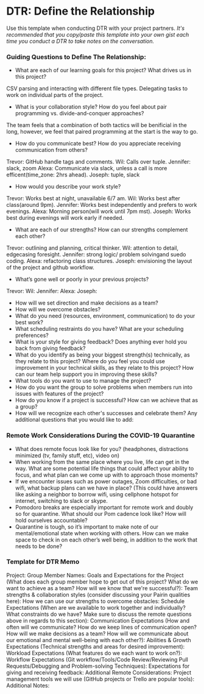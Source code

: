 # DTR: Define the Relationship
Use this template when conducting DTR with your project partners. *It's recommended that you copy/paste this template into your own gist each time you conduct a DTR to take notes on the conversation.*

### Guiding Questions to Define The Relationship:
* What are each of our learning goals for this project? What drives us in this project?

CSV parsing and interacting with different file types. Delegating tasks to work on individual parts of the project.

* What is your collaboration style? How do you feel about pair programming vs. divide-and-conquer approaches?

The team feels that a combination of both tactics will be benificial in the long, however, we feel that paired programming at the start is the way to go.

* How do you communicate best? How do you appreciate receiving communication from others?

Trevor: GitHub handle tags and comments.  Wil: Calls over tuple. Jennifer: slack, zoom Alexa: Communicate via slack, unless a call is more efficent(time_zone: 2hrs ahead). Joseph: tuple, slack

* How would you describe your work style?

Trevor: Works best at night, unavailable 6/7 am. Wil: Works best after class(around 9pm). Jennifer: Works best independently and prefers to work evenings. Alexa: Morning person(will work until 7pm mst). Joseph: Works best during evenings will work early if needed.

* What are each of our strengths? How can our strengths complement each other?

Trevor: outlining and planning, critical thinker. Wil: attention to detail, edgecasing foresight. Jennifer: strong logic/ problem solvingand suedo coding. Alexa: refactoring class structures. Joseph: envisioning the layout of the project and github workflow.

* What’s gone well or poorly in your previous projects?

Trevor: Wil: Jennifer: Alexa: Joseph: 

* How will we set direction and make decisions as a team?
* How will we overcome obstacles?
* What do you need (resources, environment, communication) to do your best work?
* What scheduling restraints do you have? What are your scheduling preferences?
* What is your style for giving feedback? Does anything ever hold you back from giving feedback?
* What do you identify as being your biggest strength(s) technically, as they relate to this project? Where do you feel you could use improvement in your technical skills, as they relate to this project? How can our team help support you in improving these skills?
* What tools do you want to use to manage the project?
* How do you want the group to solve problems when members run into issues with features of the project?
* How do you know if a project is successful? How can we achieve that as a group?
* How will we recognize each other's successes and celebrate them?
Any additional questions that you would like to add:
### Remote Work Considerations During the COVID-19 Quarantine
* What does remote focus look like for you? (headphones, distractions minimized (tv, family stuff, etc), video on)
* When working from the same place where you live, life can get in the way. What are some potential life things that could affect your ability to focus, and what plan can we come up with to approach those moments?
* If we encounter issues such as power outages, Zoom difficulties, or bad wifi, what backup plans can we have in place? (This could have answers like  asking a neighbor to borrow wifi, using cellphone hotspot for internet, switching to slack or skype.
* Pomodoro breaks are especially important for remote work and doubly so for quarantine. What should our Pom cadence look like? How will hold ourselves accountable?
* Quarantine is tough, so it’s important to make note of our mental/emotional state when working with others. How can we make space to check in on each other’s well being, in addition to the work that needs to be done?
### Template for DTR Memo
Project:
Group Member Names:
Goals and Expectations for the Project (What does each group member hope to get out of this project? What do we want to achieve as a team? How will we know that we're successful?):
Team strengths & collaboration styles (consider discussing your Pairin qualities here):
How we can use our strengths to overcome obstacles:
Schedule Expectations (When are we available to work together and individually? What constraints do we have? Make sure to discuss the remote questions above in regards to this section):
Communication Expectations (How and often will we communicate? How do we keep lines of communication open? How will we make decisions as a team? How will we communicate about our emotional and mental well-being with each other?):
Abilities & Growth Expectations (Technical strengths and areas for desired improvement):
Workload Expectations (What features do we each want to work on?):
Workflow Expectations (Git workflow/Tools/Code Review/Reviewing Pull Requests/Debugging and Problem-solving Techniques):
Expectations for giving and receiving feedback:
Additional Remote Considerations:
Project management tools we will use (GitHub projects or Trello are popular tools):
Additional Notes:
